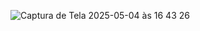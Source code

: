![Captura de Tela 2025-05-04 às 16 43 26](https://github.com/user-attachments/assets/a7f10b80-2cb3-4c58-a345-e6f65aa6057b)
